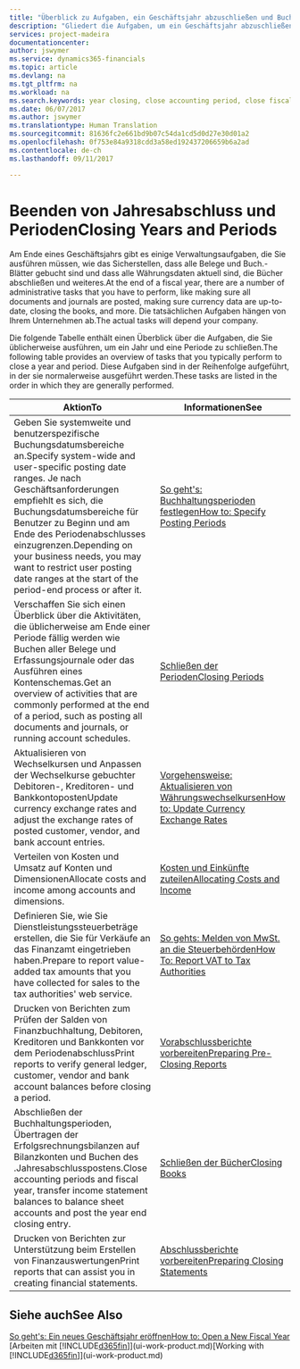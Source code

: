 ```yaml
---
title: "Überblick zu Aufgaben, ein Geschäftsjahr abzuschließen und Buchhaltungsperioden| Microsoft Docs"
description: "Gliedert die Aufgaben, um ein Geschäftsjahr abzuschließen oder Buchhaltungsperiode, beispielsweise der Belege und die Buch.-Blätter sind vergewissernd gebucht überprüfend und Bankguthaben."
services: project-madeira
documentationcenter: 
author: jswymer
ms.service: dynamics365-financials
ms.topic: article
ms.devlang: na
ms.tgt_pltfrm: na
ms.workload: na
ms.search.keywords: year closing, close accounting period, close fiscal year, bank account detailed trial balance
ms.date: 06/07/2017
ms.author: jswymer
ms.translationtype: Human Translation
ms.sourcegitcommit: 81636fc2e661bd9b07c54da1cd5d0d27e30d01a2
ms.openlocfilehash: 0f753e84a9318cdd3a58ed192437206659b6a2ad
ms.contentlocale: de-ch
ms.lasthandoff: 09/11/2017

---
```

# <a name="closing-years-and-periods"></a><span data-ttu-id="0dc30-103">Beenden von Jahresabschluss und Perioden</span><span class="sxs-lookup"><span data-stu-id="0dc30-103">Closing Years and Periods</span></span>
<span data-ttu-id="0dc30-104">Am Ende eines Geschäftsjahrs gibt es einige Verwaltungsaufgaben, die Sie ausführen müssen, wie das Sicherstellen, dass alle Belege und Buch.-Blätter gebucht sind und dass alle Währungsdaten aktuell sind, die Bücher abschließen und weiteres.</span><span class="sxs-lookup"><span data-stu-id="0dc30-104">At the end of a fiscal year, there are a number of administrative tasks that you have to perform, like making sure all documents and journals are posted, making sure currency data are up-to-date, closing the books, and more.</span></span> <span data-ttu-id="0dc30-105">Die tatsächlichen Aufgaben hängen von Ihrem Unternehmen ab.</span><span class="sxs-lookup"><span data-stu-id="0dc30-105">The actual tasks will depend your company.</span></span>

<span data-ttu-id="0dc30-106">Die folgende Tabelle enthält einen Überblick über die Aufgaben, die Sie üblicherweise ausführen, um ein Jahr und eine Periode zu schließen.</span><span class="sxs-lookup"><span data-stu-id="0dc30-106">The following table provides an overview of tasks that you typically perform to close a year and period.</span></span> <span data-ttu-id="0dc30-107">Diese Aufgaben sind in der Reihenfolge aufgeführt, in der sie normalerweise ausgeführt werden.</span><span class="sxs-lookup"><span data-stu-id="0dc30-107">These tasks are listed in the order in which they are generally performed.</span></span>

| <span data-ttu-id="0dc30-108">Aktion</span><span class="sxs-lookup"><span data-stu-id="0dc30-108">To</span></span> | <span data-ttu-id="0dc30-109">Informationen</span><span class="sxs-lookup"><span data-stu-id="0dc30-109">See</span></span> |
| --- | --- |
| <span data-ttu-id="0dc30-110">Geben Sie systemweite und benutzerspezifische Buchungsdatumsbereiche an.</span><span class="sxs-lookup"><span data-stu-id="0dc30-110">Specify system-wide and user-specific posting date ranges.</span></span> <span data-ttu-id="0dc30-111">Je nach Geschäftsanforderungen empfiehlt es sich, die Buchungsdatumsbereiche für Benutzer zu Beginn und am Ende des Periodenabschlusses einzugrenzen.</span><span class="sxs-lookup"><span data-stu-id="0dc30-111">Depending on your business needs, you may want to restrict user posting date ranges at the start of the period-end process or after it.</span></span> |[<span data-ttu-id="0dc30-112">So geht's: Buchhaltungsperioden festlegen</span><span class="sxs-lookup"><span data-stu-id="0dc30-112">How to: Specify Posting Periods</span></span>](finance-how-specify-posting-periods.md) |
| <span data-ttu-id="0dc30-113">Verschaffen Sie sich einen Überblick über die Aktivitäten, die üblicherweise am Ende einer Periode fällig werden wie Buchen aller Belege und Erfassungsjournale oder das Ausführen eines Kontenschemas.</span><span class="sxs-lookup"><span data-stu-id="0dc30-113">Get an overview of activities that are commonly performed at the end of a period, such as posting all documents and journals, or running account schedules.</span></span> |[<span data-ttu-id="0dc30-114">Schließen der Perioden</span><span class="sxs-lookup"><span data-stu-id="0dc30-114">Closing Periods</span></span>](year-how-complete-period-end-processes.md) |
| <span data-ttu-id="0dc30-115">Aktualisieren von Wechselkursen und Anpassen der Wechselkurse gebuchter Debitoren-, Kreditoren- und Bankkontoposten</span><span class="sxs-lookup"><span data-stu-id="0dc30-115">Update currency exchange rates and adjust the exchange rates of posted customer, vendor, and bank account entries.</span></span> |[<span data-ttu-id="0dc30-116">Vorgehensweise: Aktualisieren von Währungswechselkursen</span><span class="sxs-lookup"><span data-stu-id="0dc30-116">How to: Update Currency Exchange Rates</span></span>](finance-how-update-currencies.md) |
| <span data-ttu-id="0dc30-117">Verteilen von Kosten und Umsatz auf Konten und Dimensionen</span><span class="sxs-lookup"><span data-stu-id="0dc30-117">Allocate costs and income among accounts and dimensions.</span></span> |[<span data-ttu-id="0dc30-118">Kosten und Einkünfte zuteilen</span><span class="sxs-lookup"><span data-stu-id="0dc30-118">Allocating Costs and Income</span></span>](year-allocate-costs-income.md) |
| <span data-ttu-id="0dc30-119">Definieren Sie, wie Sie Dienstleistungssteuerbeträge erstellen, die Sie für Verkäufe an das Finanzamt eingetrieben haben.</span><span class="sxs-lookup"><span data-stu-id="0dc30-119">Prepare to report value-added tax amounts that you have collected for sales to the tax authorities' web service.</span></span> |[<span data-ttu-id="0dc30-120">So gehts: Melden von MwSt. an die Steuerbehörden</span><span class="sxs-lookup"><span data-stu-id="0dc30-120">How To: Report VAT to Tax Authorities</span></span>](finance-how-report-vat.md)|
| <span data-ttu-id="0dc30-121">Drucken von Berichten zum Prüfen der Salden von Finanzbuchhaltung, Debitoren, Kreditoren und Bankkonten vor dem Periodenabschluss</span><span class="sxs-lookup"><span data-stu-id="0dc30-121">Print reports to verify general ledger, customer, vendor and bank account balances before closing a period.</span></span> |[<span data-ttu-id="0dc30-122">Vorabschlussberichte vorbereiten</span><span class="sxs-lookup"><span data-stu-id="0dc30-122">Preparing Pre-Closing Reports</span></span>](year-prepare-preclose-reports.md) |
| <span data-ttu-id="0dc30-123">Abschließen der Buchhaltungsperioden, Übertragen der Erfolgsrechnungsbilanzen auf Bilanzkonten und Buchen des .Jahresabschlusspostens.</span><span class="sxs-lookup"><span data-stu-id="0dc30-123">Close accounting periods and fiscal year, transfer income statement balances to balance sheet accounts and post the year end closing entry.</span></span> |[<span data-ttu-id="0dc30-124">Schließen der Bücher</span><span class="sxs-lookup"><span data-stu-id="0dc30-124">Closing Books</span></span>](year-close-books.md) |
| <span data-ttu-id="0dc30-125">Drucken von Berichten zur Unterstützung beim Erstellen von Finanzauswertungen</span><span class="sxs-lookup"><span data-stu-id="0dc30-125">Print reports that can assist you in creating financial statements.</span></span> |[<span data-ttu-id="0dc30-126">Abschlussberichte vorbereiten</span><span class="sxs-lookup"><span data-stu-id="0dc30-126">Preparing Closing Statements</span></span>](year-prepare-close-statement.md) |

## <a name="see-also"></a><span data-ttu-id="0dc30-127">Siehe auch</span><span class="sxs-lookup"><span data-stu-id="0dc30-127">See Also</span></span>
[<span data-ttu-id="0dc30-128">So geht's: Ein neues Geschäftsjahr eröffnen</span><span class="sxs-lookup"><span data-stu-id="0dc30-128">How to: Open a New Fiscal Year</span></span>](finance-how-open-new-fiscal-year.md)  
<span data-ttu-id="0dc30-129">[Arbeiten mit [!INCLUDE[d365fin](includes/d365fin_md.md)]](ui-work-product.md)</span><span class="sxs-lookup"><span data-stu-id="0dc30-129">[Working with [!INCLUDE[d365fin](includes/d365fin_md.md)]](ui-work-product.md)</span></span>

